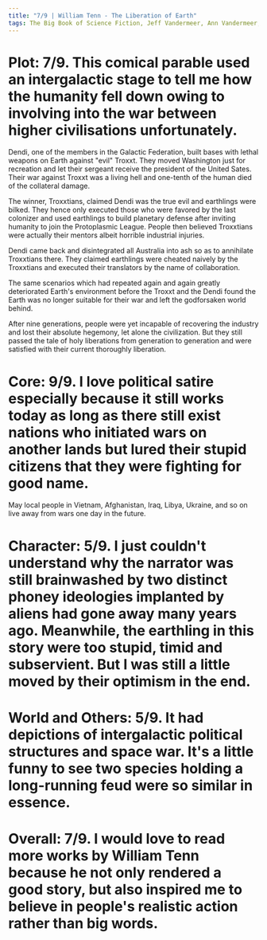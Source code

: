 ```yaml
---
title: "7/9 | William Tenn - The Liberation of Earth"
tags: The Big Book of Science Fiction, Jeff Vandermeer, Ann Vandermeer, short story, novelette, science fiction, 1920-2010, 1950, 1953
---
```


# Plot: 7/9. This comical parable used an intergalactic stage to tell me how the humanity fell down owing to involving into the war between higher civilisations unfortunately.
Dendi, one of the members in the Galactic Federation, built bases with lethal weapons on Earth against "evil" Troxxt. They moved Washington just for recreation and let their sergeant receive the president of the United Sates. Their war against Troxxt was a living hell and one-tenth of the human died of the collateral damage.

The winner, Troxxtians, claimed Dendi was the true evil and earthlings were bilked. They hence only executed those who were favored by the last colonizer and used earthlings to build planetary defense after inviting humanity to join the Protoplasmic League. People then believed Troxxtians were actually their mentors albeit horrible industrial injuries.

Dendi came back and  disintegrated all Australia into ash so as to annihilate Troxxtians there. They claimed earthlings were cheated naively by the Troxxtians and executed their translators by the name of collaboration.

The same scenarios which had repeated again and again greatly deteriorated Earth's environment before the Troxxt and the Dendi found  the Earth was no longer suitable for their war and left the godforsaken world behind.

After nine generations, people were yet incapable of recovering the industry and lost their absolute hegemony, let alone the civilization. But they still passed the tale of holy liberations from generation to generation and were satisfied with their current thoroughly liberation.

# Core: 9/9. I love political satire especially because it still works today as long as there still exist nations who initiated wars on another lands but lured their stupid citizens that they were fighting for good name.
May local people in Vietnam, Afghanistan, Iraq, Libya, Ukraine, and so on live away from wars one day in the future.

# Character: 5/9. I just couldn't understand why the narrator was still brainwashed by two distinct phoney ideologies implanted by aliens had gone away many years ago. Meanwhile, the earthling in this story were too stupid, timid and subservient. But I was still a little moved by their optimism in the end.


# World and Others: 5/9. It had depictions of intergalactic political structures and space war. It's a little funny to see two species holding a long-running feud were so similar in essence.


# Overall: 7/9. I would love to read more works by William Tenn because he not only rendered a good story, but also inspired me to believe in people's realistic action rather than big words.

